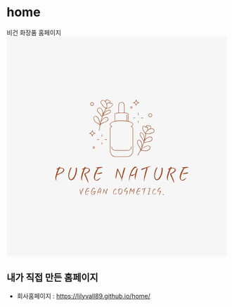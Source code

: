 # home
비건 화장품 홈페이지
![my_home_logo](logo.png)

## 내가 직접 만든 홈페이지
- 회사홈페이지 : https://lilyvall89.github.io/home/

